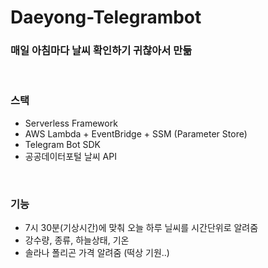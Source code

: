 # Daeyong-Telegrambot


### 매일 아침마다 날씨 확인하기 귀찮아서 만듦


<br>

### 스택

- Serverless Framework
- AWS Lambda + EventBridge + SSM (Parameter Store) 
- Telegram Bot SDK
- 공공데이터포털 날씨 API

<br>

### 기능

- 7시 30분(기상시간)에 맞춰 오늘 하루 닐씨를 시간단위로 알려줌
- 강수량, 종류, 하늘상태, 기온
- 솔라나 폴리곤 가격 알려줌 (떡상 기원..)





